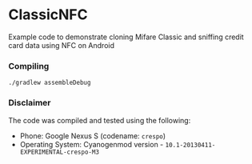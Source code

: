 # ClassicNFC
Example code to demonstrate cloning Mifare Classic and sniffing credit card data using NFC on Android

### Compiling

  `./gradlew assembleDebug`

### Disclaimer

The code was compiled and tested using the following:

  - Phone: Google Nexus S (codename: `crespo`)
  - Operating System: Cyanogenmod version - `10.1-20130411-EXPERIMENTAL-crespo-M3`
